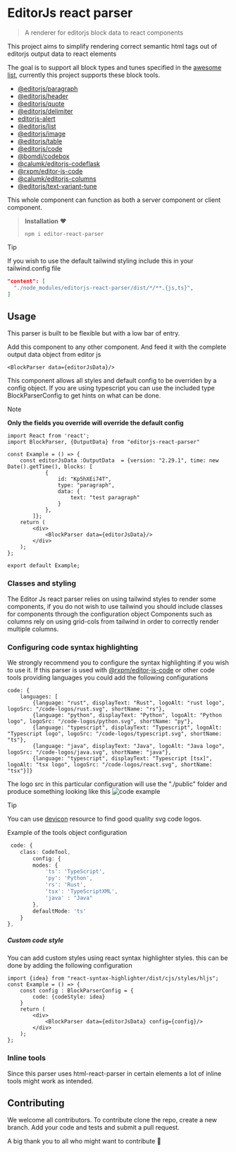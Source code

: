# EditorJs react parser

> A renderer for editorjs block data to react components

This project aims to simplify rendering correct semantic html tags out of editorjs output data to react elements

The goal is to support all block types and tunes specified in the [awesome list](https://github.com/editor-js/awesome-editorjs/tree/master), currently this project supports these block tools.
- [@editorjs/paragraph](https://github.com/editor-js/paragraph)
- [@editorjs/header](https://github.com/editor-js/header)
- [@editorjs/quote](https://github.com/editor-js/quote)
- [@editorjs/delimiter](https://github.com/editor-js/delimiter)
- [editorjs-alert](https://github.com/vishaltelangre/editorjs-alert)
- [@editorjs/list](https://github.com/editor-js/list)
- [@editorjs/image](https://github.com/editor-js/image)
- [@editorjs/table](https://github.com/editor-js/table)
- [@editorjs/code](https://github.com/editor-js/code)
- [@bomdi/codebox](https://github.com/BomdiZane/codebox)
- [@calumk/editorjs-codeflask](https://github.com/calumk/editorjs-codeflask)
- [@rxpm/editor-js-code](https://github.com/rajatxs/editor-js-code)
- [@calumk/editorjs-columns](https://github.com/calumk/editorjs-columns)
- [@editorjs/text-variant-tune](https://github.com/editor-js/text-variant-tune)

This whole component can function as both a server component or client component.

>**Installation** ♥
> ```
> npm i editor-react-parser
>```

> [!TIP]
> If you wish to use the default tailwind styling include this in your tailwind.config file
> ```json
> "content": [
>   "./node_modules/editorjs-react-parser/dist/*/**.{js,ts}",
> ]
> ```

##  Usage
This parser is built to be flexible but with a low bar of entry.

Add this component to any other component. And feed it with the complete output data object from editor js
```tsx
<BlockParser data={editorJsData}/>
```

This component allows all styles and default config to be overriden by a config object.
If you are using typescript you can use the included type BlockParserConfig to get hints on what can be done.

> [!NOTE]
> **Only the fields you override will override the default config**

```tsx
import React from 'react';
import BlockParser, {OutputData} from "editorjs-react-parser"

const Example = () => {
    const editorJsData :OutputData  = {version: "2.29.1", time: new Date().getTime(), blocks: [
            {
                id: "Kp5hXEi74T",
                type: "paragraph",
                data: {
                    text: "test paragraph"
                }
            },
        ]};
    return (
        <div>
            <BlockParser data={editorJsData}/>
        </div>
    );
};

export default Example;
```

### Classes and styling
The Editor Js react parser relies on using tailwind styles to render some components,
if you do not wish to use tailwind you should include classes for components through the configuration object
Components such as columns rely on using grid-cols from tailwind in order to correctly render multiple columns.

### Configuring code syntax highlighting
We strongly recommend you to configure the syntax highlighting if you wish to use it.
If this parser is used with [@rxpm/editor-js-code](https://github.com/rajatxs/editor-js-code)
or other code tools providing languages you could add the following configurations

```tsx
code: {
    languages: [
        {language: "rust", displayText: "Rust", logoAlt: "rust logo", logoSrc: "/code-logos/rust.svg", shortName: "rs"},
        {language: "python", displayText: "Python", logoAlt: "Python logo", logoSrc: "/code-logos/python.svg", shortName: "py"},
        {language: "typescript", displayText: "Typescript", logoAlt: "Typescript logo", logoSrc: "/code-logos/typescript.svg", shortName: "ts"},
        {language: "java", displayText: "Java", logoAlt: "Java logo", logoSrc: "/code-logos/java.svg", shortName: "java"},
        {language: "typescript", displayText: "Typescript [tsx]", logoAlt: "tsx logo", logoSrc: "/code-logos/react.svg", shortName: "tsx"}]}
```
The logo src in this particular configuration will use the "./public" folder and produce something looking like this
![code example](https://github.com/cevinw/editorjs-react-parser/assets/170200358/19ff9f0c-7a28-4e9b-8a6f-5d00779dd6cd)

> [!TIP]
> You can use [devicon](https://devicon.dev/) resource to find good quality svg code logos.

Example of the tools object configuration
```ts
 code: {
    class: CodeTool,
        config: {
        modes: {
            'ts': 'TypeScript',
            'py': 'Python',
            'rs': 'Rust',
            'tsx': 'TypeScriptXML',
            'java' : "Java"
        },
        defaultMode: 'ts'
    }
},
```
##### Custom code style 
You can add custom styles using react syntax highlighter styles. this can be done by adding the following configuration
```tsx
import {idea} from "react-syntax-highlighter/dist/cjs/styles/hljs";
const Example = () => {
    const config : BlockParserConfig = {
        code: {codeStyle: idea}
    }
    return (
        <div>
            <BlockParser data={editorJsData} config={config}/>
        </div>
    );
};
```

### Inline tools
Since this parser uses html-react-parser in certain elements a lot of inline tools might work as intended.

## Contributing
We welcome all contributors.
To contribute clone the repo, create a new branch. Add your code and tests and submit a pull request.

A big thank you to all who might want to contribute 💖